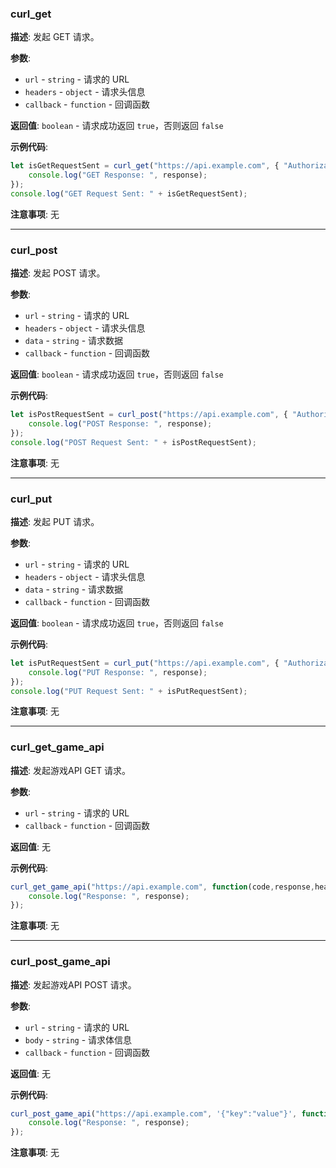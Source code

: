
### curl_get

**描述**: 发起 GET 请求。

**参数**:
- `url` - `string` - 请求的 URL
- `headers` - `object` - 请求头信息
- `callback` - `function` - 回调函数

**返回值**: `boolean` - 请求成功返回 `true`，否则返回 `false`

**示例代码**:
```javascript
let isGetRequestSent = curl_get("https://api.example.com", { "Authorization": "Bearer token" }, function(code,response,headers) {
    console.log("GET Response: ", response);
});
console.log("GET Request Sent: " + isGetRequestSent);
```

**注意事项**: 无

---

### curl_post

**描述**: 发起 POST 请求。

**参数**:
- `url` - `string` - 请求的 URL
- `headers` - `object` - 请求头信息
- `data` - `string` - 请求数据
- `callback` - `function` - 回调函数

**返回值**: `boolean` - 请求成功返回 `true`，否则返回 `false`

**示例代码**:
```javascript
let isPostRequestSent = curl_post("https://api.example.com", { "Authorization": "Bearer token" }, '{"key":"value"}', function(code,response,headers) {
    console.log("POST Response: ", response);
});
console.log("POST Request Sent: " + isPostRequestSent);
```

**注意事项**: 无

---

### curl_put

**描述**: 发起 PUT 请求。

**参数**:
- `url` - `string` - 请求的 URL
- `headers` - `object` - 请求头信息
- `data` - `string` - 请求数据
- `callback` - `function` - 回调函数

**返回值**: `boolean` - 请求成功返回 `true`，否则返回 `false`

**示例代码**:
```javascript
let isPutRequestSent = curl_put("https://api.example.com", { "Authorization": "Bearer token" }, '{"key":"value"}', function(code,response,headers) {
    console.log("PUT Response: ", response);
});
console.log("PUT Request Sent: " + isPutRequestSent);
```

**注意事项**: 无

---

### curl_get_game_api

**描述**: 发起游戏API GET 请求。

**参数**:
- `url` - `string` - 请求的 URL
- `callback` - `function` - 回调函数

**返回值**: 无

**示例代码**:
```javascript
curl_get_game_api("https://api.example.com", function(code,response,headers) {
    console.log("Response: ", response);
});
```

**注意事项**: 无

---

### curl_post_game_api

**描述**: 发起游戏API POST 请求。

**参数**:
- `url` - `string` - 请求的 URL
- `body` - `string` - 请求体信息
- `callback` - `function` - 回调函数

**返回值**: 无

**示例代码**:
```javascript
curl_post_game_api("https://api.example.com", '{"key":"value"}', function(code,response,headers) {
    console.log("Response: ", response);
});
```

**注意事项**: 无

